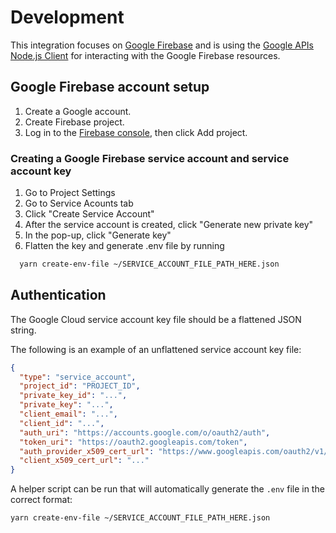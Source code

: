 # Development

This integration focuses on [Google Firebase](https://firebase.google.com/) and
is using the
[Google APIs Node.js Client](https://www.npmjs.com/package/googleapis) for
interacting with the Google Firebase resources.

## Google Firebase account setup

1. Create a Google account.
2. Create Firebase project.
3. Log in to the [Firebase console](https://console.firebase.google.com/u/0/),
   then click Add project.

### Creating a Google Firebase service account and service account key

1. Go to Project Settings
2. Go to Service Acounts tab
3. Click "Create Service Account"
4. After the service account is created, click "Generate new private key"
5. In the pop-up, click "Generate key"
6. Flatten the key and generate .env file by running

```bash
  yarn create-env-file ~/SERVICE_ACCOUNT_FILE_PATH_HERE.json
```

## Authentication

The Google Cloud service account key file should be a flattened JSON string.

The following is an example of an unflattened service account key file:

```json
{
  "type": "service_account",
  "project_id": "PROJECT_ID",
  "private_key_id": "...",
  "private_key": "...",
  "client_email": "...",
  "client_id": "...",
  "auth_uri": "https://accounts.google.com/o/oauth2/auth",
  "token_uri": "https://oauth2.googleapis.com/token",
  "auth_provider_x509_cert_url": "https://www.googleapis.com/oauth2/v1/certs",
  "client_x509_cert_url": "..."
}
```

A helper script can be run that will automatically generate the `.env` file in
the correct format:

```bash
yarn create-env-file ~/SERVICE_ACCOUNT_FILE_PATH_HERE.json
```
